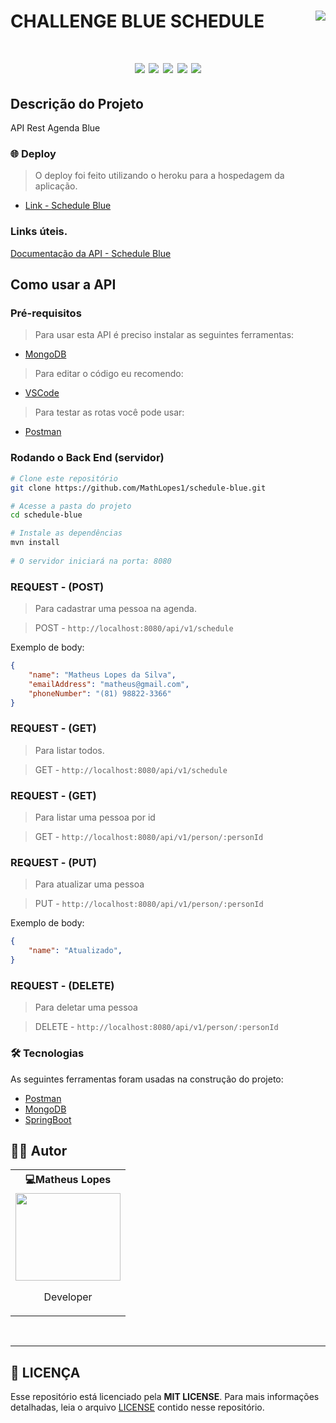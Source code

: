 # CHALLENGE BLUE SCHEDULE[<img align="right" src="https://img.shields.io/badge/release-v1.0.0-green">]()


<h1 align="center">
  <a align="center" href="https://spring.io/projects/spring-boot"><img src="https://img.shields.io/badge/Spring-6DB33F?style=for-the-badge&logo=spring&logoColor=white"></a>
  <a href="https://www.java.com/pt-BR/"><img src="https://img.shields.io/badge/java-%23ED8B00.svg?style=for-the-badge&logo=java&logoColor=white" /></a>
  <a href="https://www.mongodb.com/pt-br"><img src="https://img.shields.io/badge/MongoDB-%234ea94b.svg?style=for-the-badge&logo=mongodb&logoColor=white" /></a>
  <a href="https://www.docker.com/"><img src="https://img.shields.io/badge/Docker-2496ED?style=for-the-badge&logo=docker&logoColor=white" /></a>
  <a href="https://code.visualstudio.com/"><img src="https://img.shields.io/badge/Vscode-2496ED?style=for-the-badge&logo=visualstudio&logoColor=blue&color=white"></a>
</h1>

## Descrição do Projeto
API Rest Agenda Blue

### 🌐 Deploy
 > O deploy foi feito utilizando o heroku para a hospedagem da aplicação.
 - [Link - Schedule Blue](https://schedule-blue-backend.herokuapp.com/api/v1/schedule)

### Links úteis.
[Documentação da API - Schedule Blue](https://documenter.getpostman.com/view/18168778/UzXPwwBB) <br>

## Como usar a API

### Pré-requisitos 
> Para usar esta API é preciso instalar as seguintes ferramentas:
- [MongoDB](https://www.mongodb.com/pt-br)
> Para editar o código eu recomendo: 
- [VSCode](https://code.visualstudio.com/)
> Para testar as rotas você pode usar:
- [Postman](https://www.postman.com)


### Rodando o Back End (servidor)

```bash
# Clone este repositório
git clone https://github.com/MathLopes1/schedule-blue.git

# Acesse a pasta do projeto 
cd schedule-blue

# Instale as dependências
mvn install
            
# O servidor iniciará na porta: 8080 
```
### REQUEST - (POST)
> Para cadastrar uma pessoa na agenda.

> POST - `http://localhost:8080/api/v1/schedule`

Exemplo de body:
```json
{
    "name": "Matheus Lopes da Silva",
    "emailAddress": "matheus@gmail.com",
    "phoneNumber": "(81) 98822-3366"
}
```

### REQUEST - (GET) 
> Para listar todos.

> GET - `http://localhost:8080/api/v1/schedule`

### REQUEST - (GET) 
> Para listar uma pessoa por id

> GET - `http://localhost:8080/api/v1/person/:personId`


### REQUEST - (PUT)
> Para atualizar uma pessoa

> PUT - `http://localhost:8080/api/v1/person/:personId`

Exemplo de body:
```json
{
    "name": "Atualizado",
}
```


### REQUEST - (DELETE)

> Para deletar uma pessoa

> DELETE - `http://localhost:8080/api/v1/person/:personId`

### 🛠 Tecnologias

As seguintes ferramentas foram usadas na construção do projeto:

- [Postman](https://pt-br.reactjs.org/)
- [MongoDB](https://www.mongodb.com/pt-br)
- [SpringBoot](https://spring.io/projects/spring-boot)

## 👨‍💻 Autor

<div align=left>

 <table>
  <tr align=center>
    <th><strong> 💻Matheus Lopes </strong></th>
  </tr>
   <td>
      <a href="https://github.com/MathLopes1">
        <img width="168" height="140" src="https://avatars.githubusercontent.com/u/70352508?v=4" > <p align="left">
</p></a>
    <p align="center">Developer</p>
    </td>
  </tr>
</table>
</div>

<div align=left>
 
<br>
                 
---
 
## 📝 LICENÇA

Esse repositório está licenciado pela **MIT LICENSE**. Para mais informações detalhadas, leia o arquivo [LICENSE](./LICENSE) contido nesse repositório.
